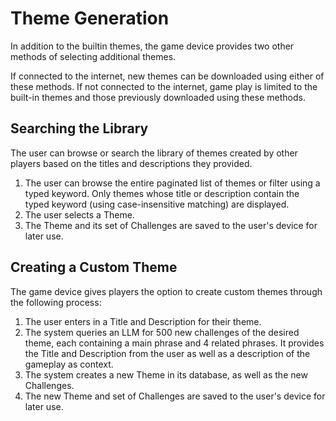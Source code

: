 # Theme Generation

In addition to the builtin themes,
the game device provides two other methods of selecting additional themes.

If connected to the internet, new themes can be downloaded using either of these methods.
If not connected to the internet, game play is limited to the built-in themes and those previously downloaded using these methods.

## Searching the Library

The user can browse or search the library of themes created by other players based on the titles and descriptions they provided.

1. The user can browse the entire paginated list of themes or filter using a typed keyword. Only themes whose title or description contain the typed keyword (using case-insensitive matching) are displayed.
1. The user selects a Theme.
1. The Theme and its set of Challenges are saved to the user's device for later use.

## Creating a Custom Theme

The game device gives players the option to create custom themes
through the following process:
1. The user enters in a Title and Description for their theme.
1. The system queries an LLM for 500 new challenges of the desired theme, each containing a main phrase and 4 related phrases. It provides the Title and Description from the user as well as a description of the gameplay as context.
1. The system creates a new Theme in its database, as well as the new Challenges.
1. The new Theme and set of Challenges are saved to the user's device for later use.